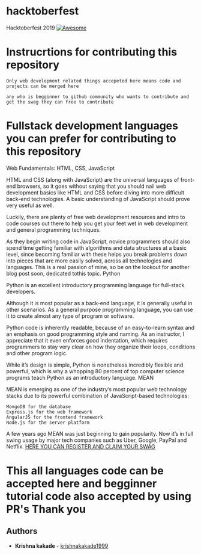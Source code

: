 # hacktoberfest
Hacktoberfest 2019 [![Awesome](https://cdn.rawgit.com/sindresorhus/awesome/d7305f38d29fed78fa85652e3a63e154dd8e8829/media/badge.svg)](https://github.com/sindresorhus/awesome)

# Instrucrtions for contributing this repository 

```Only web development related things accepeted here means code and projects can be merged here ```

```any who is begginner to github community who wants to contribute and get the swag they can free to contribute ```
# Fullstack development languages you can prefer for contributing to this repository 

Web Fundamentals: HTML, CSS, JavaScript

HTML and CSS (along with JavaScript) are the universal languages of front-end browsers, so it goes without saying that you should nail web development basics like HTML and CSS before diving into more difficult back-end technologies. A basic understanding of JavaScript should prove very useful as well.

Luckily, there are plenty of free web development resources and intro to code courses out there to help you get your feet wet in web development and general programming techniques.

As they begin writing code in JavaScript, novice programmers should also spend time getting familiar with algorithms and data structures at a basic level, since becoming familiar with these helps you break problems down into pieces that are more easily solved, across all technologies and languages. This is a real passion of mine, so be on the lookout for another blog post soon, dedicated tothis topic.
Python

Python is an excellent introductory programming language for full-stack developers.

Although it is most popular as a back-end language, it is generally useful in other scenarios. As a general purpose programming language, you can use it to create almost any type of program or software.

Python code is inherently readable, because of an easy-to-learn syntax and an emphasis on good programming style and naming. As an instructor, I appreciate that it even enforces good indentation, which requires programmers to stay very clear on how they organize their loops, conditions and other program logic.

While it’s design is simple, Python is nonetheless incredibly flexible and powerful, which is why a whopping 80 percent of top computer science programs teach Python as an introductory language.
MEAN

MEAN is emerging as one of the industry’s most popular web technology stacks due to its powerful combination of JavaScript-based technologies:

    MongoDB for the database
    Express.js for the web framework
    AngularJS for the frontend framework
    Node.js for the server platform

A few years ago MEAN was just beginning to gain popularity. Now it’s in full swing usage by major tech companies such as Uber, Google, PayPal and Netflix.
<a href="https://hacktoberfest.digitalocean.com/" target="_blank">HERE YOU CAN REGISTER AND CLAIM YOUR SWAG</a>

# This all languages code can be accepted here and begginner tutorial code also accepted by using PR's Thank you 
## Authors

* **Krishna kakade**  - [krishnakakade1999](https://github.com/krishnakakade1999)


